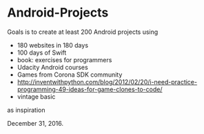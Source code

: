 # Android-Projects
Goals is to create at least 200 Android projects using 
- 180 websites in 180 days
- 100 days of Swift
- book: exercises for programmers
- Udacity Android courses
- Games from Corona SDK community
- http://inventwithpython.com/blog/2012/02/20/i-need-practice-programming-49-ideas-for-game-clones-to-code/
- vintage basic


as inspiration

December 31, 2016.


